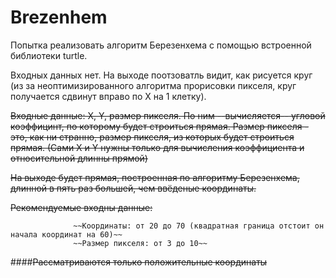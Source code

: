 # Brezenhem
Попытка реализовать алгоритм Березенхема с помощью встроенной библиотеки turtle.

Входных данных нет. На выходе поотзоватль видит, как рисуется круг (из за неоптимизированного алгоритма прорисовки пикселя, круг получается сдвинут вправо по Х на 1 клетку).

~~Входные данные: Х, Y, размер пикселя. По ним --вычисляется-- угловой коэффицинт, по которому будет строиться прямая. Размер пикселя - это, как ни странно, размер пикселя, из которых будет строиться прямая. (Сами Х и Y нужны только для вычисления коэффициента и относительной длинны прямой)~~

~~На выходе будет прямая, построенная по алгоритму Березенхема, длинной в пять раз большей, чем ввёденые координаты.~~

~~Рекомендуемые входны данные:~~

                  ~~Координаты: от 20 до 70 (квадратная граница отстоит он начала координат на 60)~~
                  ~~Размер пикселя: от 3 до 10~~

####~~Рассматриваются только положительные координаты~~
